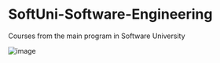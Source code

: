 # SoftUni-Software-Engineering
Courses from the main program in Software University


![image](https://softuni.bg/courses/)


